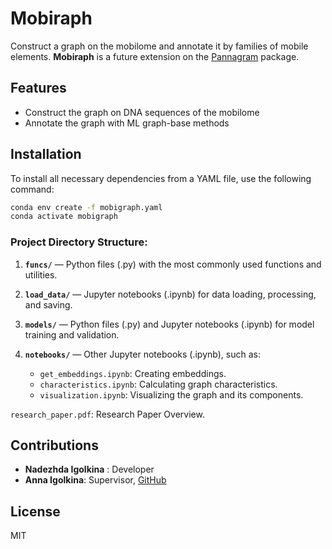 # Mobiraph
Construct a graph on the mobilome and annotate it by families of mobile elements.
**Mobiraph** is a future extension on the [Pannagram](https://github.com/iganna/pannagram) package.

## Features

- Construct the graph on DNA sequences of the mobilome
- Annotate the graph with ML graph-base methods

## Installation

To install all necessary dependencies from a YAML file, use the following command:

```bash
conda env create -f mobigraph.yaml
conda activate mobigraph
```

### Project Directory Structure:

1. **`funcs/`** — Python files (.py) with the most commonly used functions and utilities.

2. **`load_data/`** — Jupyter notebooks (.ipynb) for data loading, processing, and saving.

3. **`models/`** — Python files (.py) and Jupyter notebooks (.ipynb) for model training and validation.

4. **`notebooks/`** — Other Jupyter notebooks (.ipynb), such as:
   - `get_embeddings.ipynb`: Creating embeddings.
   - `characteristics.ipynb`: Calculating graph characteristics.
   - `visualization.ipynb`: Visualizing the graph and its components.

`research_paper.pdf`: Research Paper Overview.

## Сontributions

- **Nadezhda Igolkina** : Developer
- **Anna Igolkina**: Supervisor, [GitHub](https://github.com/iganna)

## License
MIT
